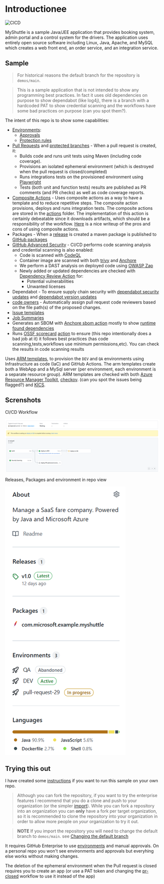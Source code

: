 # Introductionee

![CICD](https://github.com/tspascoal-demo2/MyShuttle/workflows/CICD/badge.svg)

MyShuttle is a sample Java/JEE application that provides booking system, admin portal and a control system for the drivers. The application uses entirely open source software including Linux, Java, Apache, and MySQL which creates a web front end, an order service, and an integration service.

## Sample

> For historical reasons the default branch for the repository is `demos/main`.

> This is a sample application that is not intended to show any programming best practices. In fact it uses old dependencies on purpose to show dependabot (like log4j), there is a branch with a hardcoded PAT to show credential scanning and the workflows have some bad practices on purpose (can you spot them?).

The intent of this repo is to show some capabilities:

- [Environments](https://docs.github.com/en/actions/deployment/environments):
  - [Approvals](https://docs.github.com/en/actions/managing-workflow-runs/reviewing-deployments)
  - [Protection rules](https://docs.github.com/en/actions/deployment/environments#environment-protection-rules)
- [Pull Requests](https://docs.github.com/en/github/collaborating-with-pull-requests/proposing-changes-to-your-work-with-pull-requests/about-pull-requests) and [protected branches](https://docs.github.com/en/repositories/configuring-branches-and-merges-in-your-repository/defining-the-mergeability-of-pull-requests/about-protected-branches#require-status-checks-before-merging) - When a pull request is created, it:
  - Builds code and runs unit tests using Maven (including code coverage).
  - Provisions an isolated ephemeral environment (which is destroyed when the pull request is closed/completed)
  - Runs integrations tests on the provisioned environment using [Playwright](https://playwright.dev/)
  - Tests (both unit and function tests) results are published as PR comments (and PR checks) as well as code coverage reports.
- [Composite Actions](https://docs.github.com/en/actions/creating-actions/creating-a-composite-action) - Uses composite actions as a way to have a template and to reduce repetitive steps. The composite action provisions, deploys and runs integration tests. The composite actions are stored in the [actions](actions) folder. The implementation of this action is certainly debeatable since it downloads artifacts, which should be a responsibility of the workflow. [Here](https://colinsalmcorner.com/github-composite-actions) is a nice writeup of the pros and cons of using composite actions.
- Packages - When a [release](https://docs.github.com/en/repositories/releasing-projects-on-github/about-releases) is created a maven package is published to [GitHub packages](https://github.com/features/packages)
- [GitHub Advanced Security](https://docs.github.com/en/get-started/learning-about-github/about-github-advanced-security) - CI/CD performs code scanning analysis and credential scanning is also enabled:
  - Code is scanned with [CodeQL](https://codeql.github.com/docs/)
  - Container image are scanned with both [trivy](https://www.aquasec.com/products/trivy/) and [Anchore](https://anchore.com/)
  - We perform a DAST analysis on deployed code using [OWASP Zap](https://www.zaproxy.org/docs/docker/baseline-scan/)
  - Newly added or updated dependencies are checked with [Dependency Review Action](https://github.com/actions/dependency-review-action) for:
    - Potential vulnerabilities
    - Unwanted licenses
- Dependabot - To ensure supply chain security with [dependabot security updates](https://docs.github.com/en/code-security/dependabot/dependabot-security-updates/about-dependabot-security-updates) and [dependabot version updates](https://github.blog/2020-06-01-keep-all-your-packages-up-to-date-with-dependabot/)
- [code owners](https://docs.github.com/en/repositories/managing-your-repositorys-settings-and-features/customizing-your-repository/about-code-owners) - Automatically assign pull request code reviewers  based on the file path(s) of the proposed changes.
- [Issue templates](https://docs.github.com/en/communities/using-templates-to-encourage-useful-issues-and-pull-requests/configuring-issue-templates-for-your-repository)
- [Job Summaries](https://github.blog/changelog/2022-05-09-github-actions-enhance-your-actions-with-job-summaries/)
- Generates an SBOM with [Anchore sbom action](htps://github.com/anchore/sbom-action) mostly to show [runtime found dependencies](https://github.blog/changelog/2022-06-17-dependency-graph-has-a-rest-api-for-submitting-dependencies-detected-at-build-time/)
- Runs [OSSF scorecard](https://github.com/ossf/scorecard#what-is-scorecards) [action](https://github.com/ossf/scorecard-action) to ensure (this repo intentionally does a bad job at it) it follows best practices (has code scanning,tests,workflows use minimum permissions,etc). You can check the results in code scanning results

Uses [ARM templates](), to provision the `DEV` and `QA` environments using Infrastructure as code (IaC) and GitHub Actions. The arm templates create both a WebApp and a MySql server (per environment, each environment is a separate resource group). ARM templates are checked with both [Azure Resource Manager Toolkit](https://docs.microsoft.com/en-us/azure/azure-resource-manager/templates/test-toolkit), [checkov](https://github.com/bridgecrewio/checkov). (can you spot the issues being flagged?) and [KICS](https://github.com/marketplace/actions/kics-github-action).

## Screnshots

CI/CD Workflow

![CI/CD Workflow](./docs/ci-cd-workflow.png)

Releases, Packages and environment in repo view

![Releases, Packages and environment](./docs/releases-packages-environment.png)

## Trying this out

I have created some [instructions](./docs/configuring.md) if you want to run this sample  on your own repo.

> Although you can fork the repository, if you want to try the enterprise features I recommend that you do a clone and push to your organization (or the simpler [import](https://docs.github.com/en/github/importing-your-projects-to-github/importing-source-code-to-github/importing-a-repository-with-github-importer)). While you can fork a repository into an organization you can **only** have a fork per target organization, so it is recommended to clone the repository into your organization in order to allow more people on _your_ organization to try it out.

> **NOTE** If you import the repository you will need to change the default branch to `demos/main`. see [Changing the default branch](https://docs.github.com/en/repositories/configuring-branches-and-merges-in-your-repository/managing-branches-in-your-repository/changing-the-default-branch)

It requires GitHub Enterprise to use [environments](https://docs.github.com/en/actions/deployment/environments) and manual approvals. On a personal repo you won't see environments and approvals but everyhing else works without making changes.

The deletion of the ephemeral environment when the Pull request is closed requires you to create an app (or use a PAT token and changing the [pr-closed](.github/workflows/pr-closed.yml) workflow to use it instead of the app)
